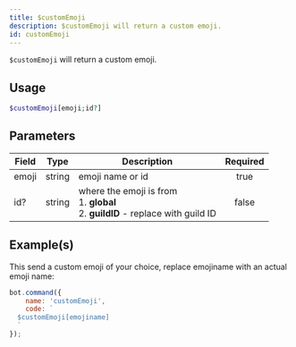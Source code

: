 ```yaml
---
title: $customEmoji
description: $customEmoji will return a custom emoji.
id: customEmoji
---
```


`$customEmoji` will return a custom emoji.

## Usage

```php
$customEmoji[emoji;id?]
```

## Parameters

| Field | Type   | Description                                                                                | Required |
|-------|--------|--------------------------------------------------------------------------------------------|:--------:|
| emoji | string | emoji name or id                                                                           |   true   |
| id?   | string | where the emoji is from <br /> 1. **global** <br /> 2. **guildID** - replace with guild ID |  false   |

## Example(s)

This send a custom emoji of your choice, replace emojiname with an actual emoji name:

```javascript
bot.command({
    name: 'customEmoji',
    code: `
  $customEmoji[emojiname]
  `
});
```